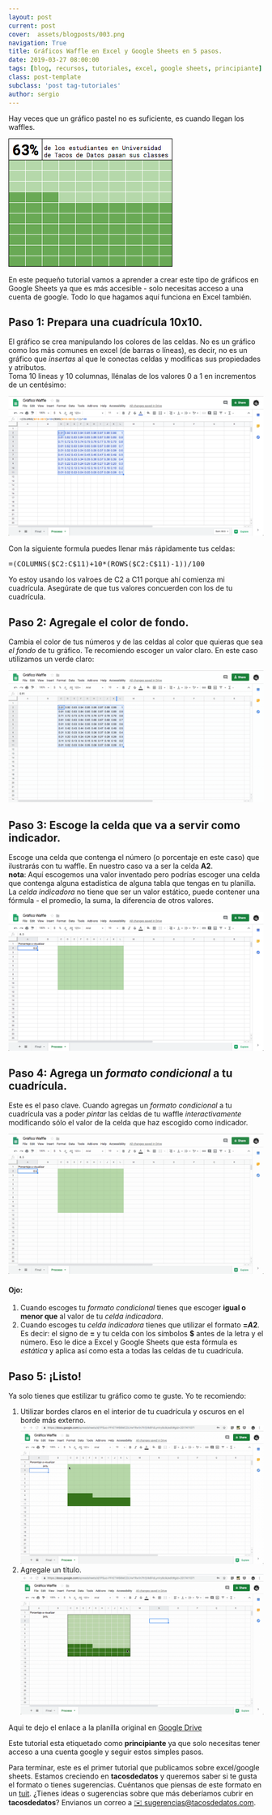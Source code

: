 ```yaml
---
layout: post
current: post
cover:  assets/blogposts/003.png
navigation: True
title: Gráficos Waffle en Excel y Google Sheets en 5 pasos.
date: 2019-03-27 08:00:00
tags: [blog, recursos, tutoriales, excel, google sheets, principiante]
class: post-template
subclass: 'post tag-tutoriales'
author: sergio
---
```


Hay veces que un gráfico pastel no es suficiente, es cuando llegan los waffles. 

![grafico waffle con google sheets](../assets/blogposts/003_ejemplo_1.png)

En este pequeño tutorial vamos a aprender a crear este tipo de gráficos en Google Sheets ya que es más accesible - solo necesitas acceso a una cuenta de google. Todo lo que hagamos aquí funciona en Excel también.

## Paso 1: Prepara una cuadrícula 10x10.
El gráfico se crea manipulando los colores de las celdas. No es un gráfico como los más comunes en excel (de barras o líneas), es decir, no es un gráfico que _insertas_ al que le conectas celdas y modificas sus propiedades y atributos. <br>
Toma 10 lineas y 10 columnas, llénalas de los valores 0 a 1 en incrementos de un centésimo:

![grafico waffle con google sheets](../assets/blogposts/003_ejemplo_2.png)

Con la siguiente formula puedes llenar más rápidamente tus celdas:
<pre>=(COLUMNS($C2:C$11)+10*(ROWS($C2:C$11)-1))/100</pre>

Yo estoy usando los valroes de C2 a C11 porque ahí comienza mi cuadrícula. Asegúrate de que tus valores concuerden con los de tu cuadrícula.

## Paso 2: Agregale el color de fondo.
Cambia el color de tus números y de las celdas al color que quieras que sea _el fondo_ de tu gráfico. Te recomiendo escoger un valor claro. En este caso utilizamos un verde claro:

![grafico waffle con google sheets](../assets/blogposts/003_ejemplo_3.gif)

## Paso 3: Escoge la celda que va a servir como indicador.
Escoge una celda que contenga el número (o porcentaje en este caso) que ilustrarás con tu waffle.
En nuestro caso va a ser la celda **A2**. <br>
**nota**: Aquí escogemos una valor inventado pero podrías escoger una celda que contenga alguna estadística de alguna tabla que tengas en tu planilla. La _celda indicadora_ no tiene que ser un valor estático, puede contener una fórmula - el promedio, la suma, la diferencia de otros valores.

![grafico waffle con google sheets](../assets/blogposts/003_ejemplo_4.png)

## Paso 4: Agrega un _formato condicional_ a tu cuadrícula.
Este es el paso clave. Cuando agregas un _formato condicional_ a tu cuadrícula vas a poder _pintar_ las celdas de tu waffle _interactivamente_ modificando sólo el valor de la celda que haz escogido como indicador.

![grafico waffle con google sheets](../assets/blogposts/003_ejemplo_5.gif)

#### Ojo:
1. Cuando escoges tu _formato condicional_ tienes que escoger **igual o menor que** al valor de tu _celda indicadora_.
2. Cuando escoges tu _celda indicadora_ tienes que utilizar el formato **=$A$2**. Es decir: el signo de **=** y tu celda con los símbolos **$** antes de la letra y el número. Eso le dice a Excel y Google Sheets que esta fórmula es _estática_ y aplica así como esta a todas las celdas de tu cuadrícula. 

## Paso 5: ¡Listo!
Ya solo tienes que estilizar tu gráfico como te guste. Yo te recomiendo:
1. Utilizar bordes claros en el interior de tu cuadrícula y oscuros en el borde más externo.
    ![grafico waffle con google sheets](../assets/blogposts/003_ejemplo_6.gif)
2. Agregale un título.
    ![grafico waffle con google sheets](../assets/blogposts/003_ejemplo_7.gif)


Aqui te dejo el enlace a la planilla original en [Google Drive](https://docs.google.com/spreadsheets/d/1f1-1J7SXMn4R9OW2XwRLYs8aGy3cB9ITFoy62ZCYHQc/edit?usp=sharing)

Este tutorial esta etiquetado como **principiante** ya que solo necesitas tener acceso a una cuenta google y seguir estos simples pasos. 

Para terminar, este es el primer tutorial que publicamos sobre excel/google sheets. Estamos creciendo en **tacosdedatos** y queremos saber si te gusta el formato o tienes sugerencias. Cuéntanos que piensas de este formato en un [tuit](https://twitter.com/share?text=%40tacosdedatos+sobre+el+tutorial+yo+pienso+que+). ¿Tienes ideas o sugerencias sobre que más deberíamos cubrir en **tacosdedatos**? Envianos un correo a [✉️ sugerencias@tacosdedatos.com](mailto:sugerencias@tacosdedatos.com?subject=Sugerencia&body=Hola-holaaa).